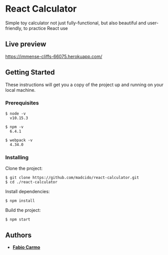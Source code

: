 # React Calculator
Simple toy calculator not just fully-functional, but also beautiful and user-friendly, to practice React use

## Live preview
https://immense-cliffs-66075.herokuapp.com/

## Getting Started
These instructions will get you a copy of the project up and running on your local machine.

### Prerequisites
```
$ node -v
  v10.15.3

$ npm -v
  6.4.1

$ webpack -v
  4.34.0
```

### Installing
Clone the project:
```
$ git clone https://github.com/madcido/react-calculator.git
$ cd ./react-calculator
```
Install dependencies:
```
$ npm install
```
Build the project:
```
$ npm start
```

## Authors
* **<a href="https://github.com/madcido">Fabio Carmo</a>**
